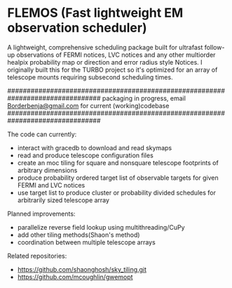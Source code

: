 # FLEMOS (Fast lightweight EM observation scheduler)
A lightweight, comprehensive scheduling package built for ultrafast follow-up observations of FERMI notices, LVC notices and any other multiorder healpix probability map or direction and error radius style Notices. I originally built this for the TURBO project so it's optimized for an array of telescope mounts requiring subsecond scheduling times.

################################################################################
packaging in progress, email Borderbenja@gmail.com for current (working)codebase
################################################################################

The code can currently:
- interact with gracedb to download and read skymaps
- read and produce telescope configuration files
- create an moc tiling for square and nonsquare telescope footprints of arbitrary dimensions
- produce probability ordered target list of observable targets for given FERMI and LVC notices
- use target list to produce cluster or probability divided schedules for arbitrarily sized telescope array

Planned improvements:
- parallelize reverse field lookup using multithreading/CuPy
- add other tiling methods(Shaon's method)
- coordination between multiple telescope arrays


Related repositories:
- https://github.com/shaonghosh/sky_tiling.git 
- https://github.com/mcoughlin/gwemopt
